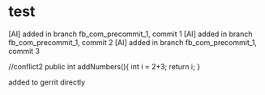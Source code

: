 # test

[AI] added in branch fb_com_precommit_1, commit 1
[AI] added in branch fb_com_precommit_1, commit 2
[AI] added in branch fb_com_precommit_1, commit 3

//conflict2
public int addNumbers(){
	int i = 2+3;
	return i;
}

added to gerrit directly
